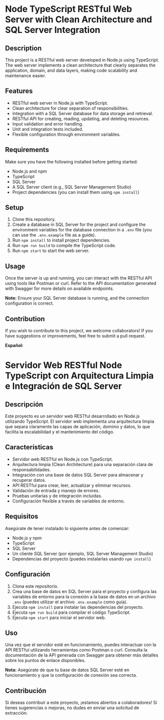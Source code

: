# Node TypeScript RESTful Web Server with Clean Architecture and SQL Server Integration

## Description

This project is a RESTful web server developed in Node.js using TypeScript. The web server implements a clean architecture that clearly separates the application, domain, and data layers, making code scalability and maintenance easier.

## Features

- RESTful web server in Node.js with TypeScript.
- Clean architecture for clear separation of responsibilities.
- Integration with a SQL Server database for data storage and retrieval.
- RESTful API for creating, reading, updating, and deleting resources.
- Input validation and error handling.
- Unit and integration tests included.
- Flexible configuration through environment variables.

## Requirements

Make sure you have the following installed before getting started:

- Node.js and npm
- TypeScript
- SQL Server
- A SQL Server client (e.g., SQL Server Management Studio)
- Project dependencies (you can install them using `npm install`)

## Setup

1. Clone this repository.
2. Create a database in SQL Server for the project and configure the environment variables for the database connection in a `.env` file (you can use the `.env.example` file as a guide).
3. Run `npm install` to install project dependencies.
4. Run `npm run build` to compile the TypeScript code.
5. Run `npm start` to start the web server.

## Usage

Once the server is up and running, you can interact with the RESTful API using tools like Postman or curl. Refer to the API documentation generated with Swagger for more details on available endpoints.

**Note:** Ensure your SQL Server database is running, and the connection configuration is correct.

## Contribution

If you wish to contribute to this project, we welcome collaborators! If you have suggestions or improvements, feel free to submit a pull request.

**Español:**

# Servidor Web RESTful Node TypeScript con Arquitectura Limpia e Integración de SQL Server

## Descripción

Este proyecto es un servidor web RESTful desarrollado en Node.js utilizando TypeScript. El servidor web implementa una arquitectura limpia que separa claramente las capas de aplicación, dominio y datos, lo que facilita la escalabilidad y el mantenimiento del código.

## Características

- Servidor web RESTful en Node.js con TypeScript.
- Arquitectura limpia (Clean Architecture) para una separación clara de responsabilidades.
- Integración con una base de datos SQL Server para almacenar y recuperar datos.
- API RESTful para crear, leer, actualizar y eliminar recursos.
- Validación de entrada y manejo de errores.
- Pruebas unitarias y de integración incluidas.
- Configuración flexible a través de variables de entorno.

## Requisitos

Asegúrate de tener instalado lo siguiente antes de comenzar:

- Node.js y npm
- TypeScript
- SQL Server
- Un cliente SQL Server (por ejemplo, SQL Server Management Studio)
- Dependencias del proyecto (puedes instalarlas usando `npm install`)

## Configuración

1. Clona este repositorio.
2. Crea una base de datos en SQL Server para el proyecto y configura las variables de entorno para la conexión a la base de datos en un archivo `.env` (puedes utilizar el archivo `.env.example` como guía).
3. Ejecuta `npm install` para instalar las dependencias del proyecto.
4. Ejecuta `npm run build` para compilar el código TypeScript.
5. Ejecuta `npm start` para iniciar el servidor web.

## Uso

Una vez que el servidor esté en funcionamiento, puedes interactuar con la API RESTful utilizando herramientas como Postman o curl. Consulta la documentación de la API generada con Swagger para obtener más detalles sobre los puntos de enlace disponibles.

**Nota:** Asegúrate de que tu base de datos SQL Server esté en funcionamiento y que la configuración de conexión sea correcta.

## Contribución

Si deseas contribuir a este proyecto, ¡estamos abiertos a colaboradores! Si tienes sugerencias o mejoras, no dudes en enviar una solicitud de extracción.

